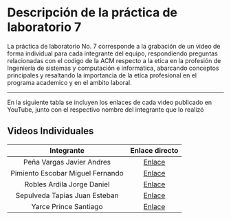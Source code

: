 # Descripción de la práctica de laboratorio 7
La práctica de laboratorio No. 7 corresponde a la grabación de un video de forma individual para cada integrante del equipo, respondiendo preguntas relacionadas con el codigo de la ACM respecto a la etica en la profesión de Ingeniería de sistemas y computación e informatica, abarcando conceptos principales y resaltando la importancia de la etica profesional en el programa academico y en el ambito laboral.

***

En la siguiente tabla se incluyen los enlaces de cada video publicado en YouTube, junto con el respectivo nombre del integrante que lo realizó

## Videos Individuales

|Integrante|Enlace directo|
|:-:|:-:|
|Peña Vargas Javier Andres|[Enlace](https://youtu.be/TnH1TnZsvFE)|
|Pimiento Escobar Miguel Fernando|[Enlace]()|
|Robles Ardila Jorge Daniel|[Enlace](https://youtu.be/wA8ENsT0OAM)|
|Sepulveda Tapias Juan Esteban|[Enlace](https://youtu.be/AZEDbzV2zAs?si=ApHT_4LQC2c-bCMK)|
|Yarce Prince Santiago|[Enlace]()|
